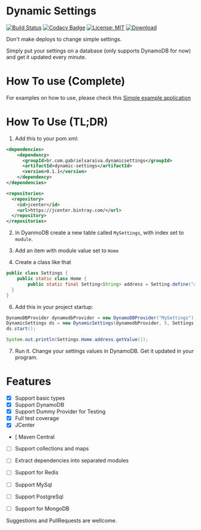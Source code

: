 # Dynamic Settings

[![Build Status](https://travis-ci.org/gabrsar/DynamicSettings.svg?branch=master)](https://travis-ci.org/gabrsar/DynamicSettings) [![Codacy Badge](https://api.codacy.com/project/badge/Grade/e16b2830fb9d4ecc9e0ec450d36b0a93)](https://www.codacy.com/app/gabriel-saraiva/DynamicSettings?utm_source=github.com&amp;utm_medium=referral&amp;utm_content=gabrsar/DynamicSettings&amp;utm_campaign=Badge_Grade) [![License: MIT](https://img.shields.io/badge/License-MIT-yellow.svg)](https://opensource.org/licenses/MIT) [ ![Download](https://api.bintray.com/packages/gabrsar/dynamic-settings/dynamic-settings/images/download.svg) ](https://bintray.com/gabrsar/dynamic-settings/dynamic-settings/_latestVersion)

Don't make deploys to change simple settings.

Simply put your settings on a database (only supports DynamoDB for now) and get it updated every minute.

# How To use (Complete)
For examples on how to use, please check this [Simple example application](https://github.com/gabrsar/DynamicSettingsExample)
# How To Use (TL;DR)

1. Add this to your pom.xml:
```xml
<dependencies>
    <dependency>
      <groupId>br.com.gabrielsaraiva.dynamicsettings</groupId>
      <artifactId>dynamic-settings</artifactId>
      <version>0.1.1</version>
    </dependency>
</dependencies>

<repositories>
  <repository>
    <id>jcenter</id>
    <url>https://jcenter.bintray.com/</url>
  </repository>
</repositories>
```

2. In DyanmoDB create a new table called `MySettings`, with index set to `module`.
3. Add an item with module value set to `Home`

5. Create a class like that
```java
public class Settings {
    public static class Home {
        public static final Setting<String> address = Setting.define("address", "This is my house");
  }
}
```

6. Add this in your project startup:
```java
DynamoDBProvider dynamodbProvider = new DynamoDBProvider("MySettings");
DynamicSettings ds = new DynamicSettings(dynamodbProvider, 5, Settings.class);
ds.start();

System.out.println(Settings.Home.address.getValue());
```
7. Run it. Change your settings values in DynamoDB. Get it updated in your program.




# Features
- [X] Support basic types
- [X] Support DynamoDB 
- [X] Support Dummy Provider for Testing
- [X] Full test coverage
- [X] JCenter
- [  Maven Central
- [ ] Support collections and maps
- [ ] Extract dependencies into separated modules
- [ ] Support for Redis
- [ ] Support MySql
- [ ] Support PostgreSql
- [ ] Support for MongoDB


Suggestions and PullRequests are wellcome.

